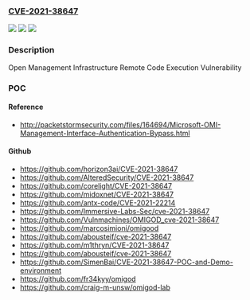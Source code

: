 ### [CVE-2021-38647](https://cve.mitre.org/cgi-bin/cvename.cgi?name=CVE-2021-38647)
![](https://img.shields.io/static/v1?label=Product&message=Azure%20Open%20Management%20Infrastructure&color=blue)
![](https://img.shields.io/static/v1?label=Version&message=n%2Fa&color=blue)
![](https://img.shields.io/static/v1?label=Vulnerability&message=Remote%20Code%20Execution&color=brighgreen)

### Description

Open Management Infrastructure Remote Code Execution Vulnerability

### POC

#### Reference
- http://packetstormsecurity.com/files/164694/Microsoft-OMI-Management-Interface-Authentication-Bypass.html

#### Github
- https://github.com/horizon3ai/CVE-2021-38647
- https://github.com/AlteredSecurity/CVE-2021-38647
- https://github.com/corelight/CVE-2021-38647
- https://github.com/midoxnet/CVE-2021-38647
- https://github.com/antx-code/CVE-2021-22214
- https://github.com/Immersive-Labs-Sec/cve-2021-38647
- https://github.com/Vulnmachines/OMIGOD_cve-2021-38647
- https://github.com/marcosimioni/omigood
- https://github.com/abousteif/cve-2021-38647
- https://github.com/m1thryn/CVE-2021-38647
- https://github.com/abousteif/cve-2021-38647
- https://github.com/SimenBai/CVE-2021-38647-POC-and-Demo-environment
- https://github.com/fr34kyy/omigod
- https://github.com/craig-m-unsw/omigod-lab

